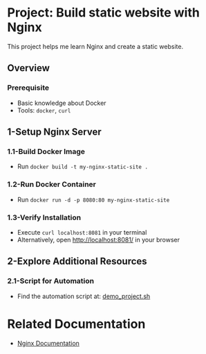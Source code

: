# Project: Build static website with Nginx

This project helps me learn Nginx and create a static website.

## Overview
 
### Prerequisite

- Basic knowledge about Docker
- Tools: `docker`, `curl`

## 1-Setup Nginx Server

### 1.1-Build Docker Image

- Run `docker build -t my-nginx-static-site .`

### 1.2-Run Docker Container

- Run `docker run -d -p 8080:80 my-nginx-static-site`

### 1.3-Verify Installation

- Execute `curl localhost:8081` in your terminal
- Alternatively, open [http://localhost:8081/](http://localhost:8081/) in your browser

## 2-Explore Additional Resources

### 2.1-Script for Automation

- Find the automation script at: [demo_project.sh](./demo_project.sh)

# Related Documentation

- [Nginx Documentation](https://docs.nginx.com/)
